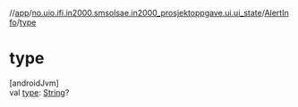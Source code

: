 //[app](../../../index.md)/[no.uio.ifi.in2000.smsolsae.in2000_prosjektoppgave.ui.ui_state](../index.md)/[AlertInfo](index.md)/[type](type.md)

# type

[androidJvm]\
val [type](type.md): [String](https://kotlinlang.org/api/latest/jvm/stdlib/kotlin/-string/index.html)?
